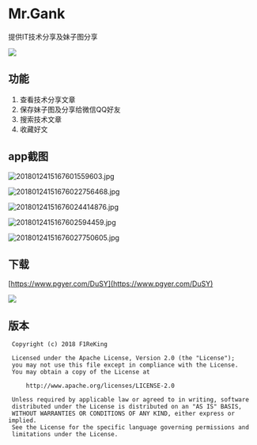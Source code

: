 # Mr.Gank
提供IT技术分享及妹子图分享

![](http://7xplt3.com1.z0.glb.clouddn.com/20180119151635014238448.png)

## 功能
1. 查看技术分享文章
2. 保存妹子图及分享给微信QQ好友
3. 搜索技术文章
4. 收藏好文

## app截图
![2018012415167601559603.jpg](http://7xplt3.com1.z0.glb.clouddn.com/2018012415167601559603.jpg)

![20180124151676022756468.jpg](http://7xplt3.com1.z0.glb.clouddn.com/20180124151676022756468.jpg)

![20180124151676024414876.jpg](http://7xplt3.com1.z0.glb.clouddn.com/20180124151676024414876.jpg)

![2018012415167602594459.jpg](http://7xplt3.com1.z0.glb.clouddn.com/2018012415167602594459.jpg)

![20180124151676027750605.jpg](http://7xplt3.com1.z0.glb.clouddn.com/20180124151676027750605.jpg)

## 下载
[https://www.pgyer.com/DuSY](https://www.pgyer.com/DuSY)   

![](http://7xplt3.com1.z0.glb.clouddn.com/2018011915163513742965.png)

## 版本

```
 Copyright (c) 2018 F1ReKing

 Licensed under the Apache License, Version 2.0 (the "License");
 you may not use this file except in compliance with the License.
 You may obtain a copy of the License at

     http://www.apache.org/licenses/LICENSE-2.0

 Unless required by applicable law or agreed to in writing, software
 distributed under the License is distributed on an "AS IS" BASIS,
 WITHOUT WARRANTIES OR CONDITIONS OF ANY KIND, either express or implied.
 See the License for the specific language governing permissions and
 limitations under the License.
```




